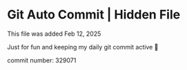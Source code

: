 # Git Auto Commit | Hidden File

This file was added Feb 12, 2025

Just for fun and keeping my daily git commit active 🤪

commit number: 329071
